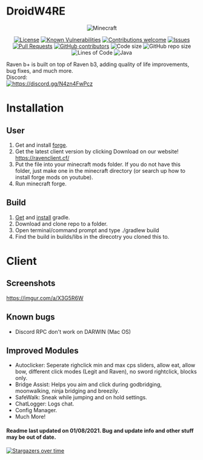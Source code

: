 # DroidW4RE
<p align="center">
  <img src="https://img.shields.io/badge/MC-1.8.9-brightgreen.svg" alt="Minecraft"/>
</p>

<p align="center">
  <a href="LICENSE"><img src="https://img.shields.io/github/license/Kopamed/Raven-bPLUS" alt="License"/></a>
  <a href="https://snyk.io/test/github/kopamed/Raven-bPLUS?targetFile=build.gradle"><img src="https://snyk.io/test/github/kopamed/Raven-bPLUS/badge.svg?targetFile=build.gradle" alt="Known Vulnerabilities"/></a>
  <a href="https://github.com/kopamed/Raven-bPLUS/issues/"><img src="https://img.shields.io/badge/contributions-welcome-brightgreen.svg?style=flat" alt="Contributions welcome"/></a>
  <a href="https://github.com/kopamed/Raven-bPLUS/issues/"><img src="https://img.shields.io/github/issues/kopamed/Raven-bPLUS.svg" alt="Issues"/></a>
  <a href="https://github.com/kopamed/Raven-bPLUS/pulls/"><img src="https://img.shields.io/github/issues-pr/kopamed/Raven-bPLUS.svg" alt="Pull Requests"/></a>
  <a href="https://github.com/kopamed/Raven-bPLUS/graphs/contributors/"><img src="https://img.shields.io/github/contributors/kopamed/Raven-bPLUS.svg" alt="GitHub contributors"/></a>
  <img src="https://img.shields.io/github/languages/code-size/kopamed/Raven-bPLUS.svg" alt="Code size"/>
  <img src="https://img.shields.io/github/repo-size/kopamed/Raven-bPLUS.svg" alt="GitHub repo size"/>
  <img src="https://tokei.rs/b1/github/kopamed/Raven-bPLUS?category=code" alt="Lines of Code"/>
  <img src="https://img.shields.io/github/languages/top/Kopamed/Raven-bPLUS" alt="Java"/>
</p>

Raven b+ is built on top of Raven b3, adding quality of life improvements, bug fixes, and much more.<br>
Discord:<br>
<a href="https://discord.gg/N4zn4FwPcz"><img src="https://invidget.switchblade.xyz/N4zn4FwPcz" alt="https://discord.gg/N4zn4FwPcz"/></a><br>

# Installation
## User
1. Get and install [forge](https://files.minecraftforge.net/net/minecraftforge/forge/index_1.8.9.html 'forge'). 
2. Get the latest client version by clicking Download on our website! https://ravenclient.cf/
3. Put the file into your minecraft mods folder. If you do not have this folder, just make one in the minecraft directory (or search up how to install forge mods on youtube).
4. Run minecraft forge.

## Build
1. [Get](https://gradle.org/next-steps/?version=2.7&format=bin) and [install](https://docs.gradle.org/current/userguide/installation.html) gradle.
2. Download and clone repo to a folder.
3. Open terminal/command prompt and type ./gradlew build
4. Find the build in builds/libs in the direcotry you cloned this to.

# Client

## Screenshots
https://imgur.com/a/X3G5R6W

## Known bugs
 - Discord RPC don't work on DARWIN (Mac OS)

## Improved Modules
 - Autoclicker: Seperate righclick min and max cps sliders, allow eat, allow bow, different click modes (Legit and Raven), no sword rightclick, blocks only.
 - Bridge Assist: Helps you aim and click during godbridging, moonwalking, ninja bridging and breezily.
 - SafeWalk: Sneak while jumping and on hold settings.
 - ChatLogger: Logs chat.
 - Config Manager.
 - Much More!


#### Readme last updated on 01/08/2021. Bug and update info and other stuff may be out of date. 

[![Stargazers over time](https://starchart.cc/Kopamed/Raven-bPLUS.svg)](https://starchart.cc/Kopamed/Raven-bPLUS)
